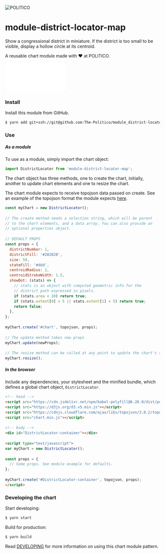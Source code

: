 ![POLITICO](https://rawgithub.com/The-Politico/src/master/images/logo/badge.png)

# module-district-locator-map

Show a congressional district in miniature. If the district is too small to be visible, display a hollow circle at its centroid.

A reusable chart module made with ❤️ at POLITICO.


![](preview.gif)

### Install

Install this module from GitHub.

```bash
$ yarn add git+ssh://git@github.com:The-Politico/module_district-locator-map
```

### Use

##### As a module

To use as a module, simply import the chart object:
```javascript
import DistrictLocator from 'module-district-locator-map';
```


The chart object has three methods, one to create the chart, initially, another to update chart elements and one to resize the chart.

The chart module expects to receive topojson data passed on create. See an example of the topojson format the module expects [here](https://www.politico.com/election-results/cdn/geography/us-census/cb/500k/2016/states/48/district.json).

```javascript
const myChart = new DistrictLocator();

// The create method needs a selection string, which will be parent
// to the chart elements, and a data array. You can also provide an
// optional properties object.

// DEFAULT PROPS
const props = {
  districtNumber: 1,
  districtFill: '#282828',
  size: 50,
  stateFill: '#ddd',
  centroidRadius: 2,
  centroidStrokeWidth: 1.5,
  showDot: (stats) => {
    // stats is an object with computed geometric info for the
    // district path expressed in pixels.
    if (stats.area < 10) return true;
    if (stats.extent[0] < 5 || stats.extent[1] < 5) return true;
    return false;
  },
};

myChart.create('#chart', topojson, props);

// The update method takes new props
myChart.update(newProps);

// The resize method can be called at any point to update the chart's size.
myChart.resize();
```

##### In the browser

Include any dependencies, your stylesheet and the minified bundle, which defines a global chart object, `DistrictLocator`.

```html
<!-- head -->
<script src="https://cdn.jsdelivr.net/npm/babel-polyfill@6.26.0/dist/polyfill.min.js"></script>
<script src="https://d3js.org/d3.v5.min.js"></script>
<script src="https://cdnjs.cloudflare.com/ajax/libs/topojson/3.0.2/topojson.min.js"></script>
<script src="chart.min.js"></script>

<!-- body -->
<div id="DistrictLocator-container"></div>

<script type="text/javascript">
var myChart = new DistrictLocator();

const props = {
  // Some props. See module example for defaults.
};

myChart.create('#DistrictLocator-container', topojson, props);
</script>
```


### Developing the chart

Start developing:
```bash
$ yarn start
```

Build for production:
```bash
$ yarn build
```

Read [DEVELOPING](DEVELOPING.md) for more information on using this chart module pattern.
